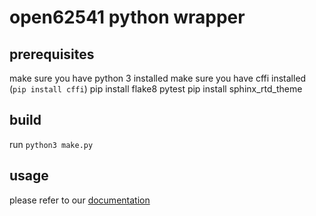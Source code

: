 # open62541 python wrapper

##  prerequisites
make sure you have python 3 installed
make sure you have cffi installed (`pip install cffi`)
pip install flake8 pytest
pip install sphinx_rtd_theme

## build
run `python3 make.py`

## usage
please refer to our [documentation]("/doc/open62541/index.html")
